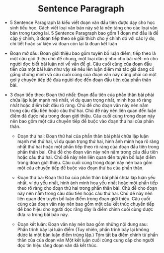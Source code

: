 <h1 align='center'> Sentence Paragraph </h1>

- 5 Sentence Paragraph là kiểu viết đoạn văn đầu tiên được dạy cho học sinh tiểu học. Cách viết loại văn bản này sẽ là nền tảng cho các loại văn bản trong tương lai.
5 Sentence Paragraph bao gồm 1 đoạn mở đầu là đề cập ý chính, 3 đoạn tiếp theo sẽ giải thích cho ý chính đó với các lý do, chi tiết hoặc sự kiện và đoạn còn lại là đoạn kết luận

- Đoạn mở đầu:
Đoạn giới thiệu bao gồm tuyên bố luận điểm, tiếp theo là một câu giới thiệu chủ đề chung, một loại dàn ý nhỏ cho bài viết: nó cho người đọc biết bài luận nói về vấn đề gì. Câu cuối cùng của đoạn đầu tiên của một bài luận như vậy sẽ nêu lên luận điểm mà tác giả đang cố gắng chứng minh và câu cuối cùng của đoạn văn này cũng phải có một gợi ý chuyển tiếp để đưa người đọc đến đoạn đầu tiên của phần thân bài.

- 3 đoạn tiếp theo:
Đoạn thứ nhất:
Đoạn đầu tiên của phần thân bài phải chứa lập luận mạnh mẽ nhất, ví dụ quan trọng nhất, minh họa rõ ràng nhất hoặc điểm bắt đầu rõ ràng. Chủ đề cho đoạn văn này nên nằm trong câu đầu tiên hoặc câu thứ hai. Chủ đề này nên liên quan đến luận điểm đã được nêu trong đoạn giới thiệu. Câu cuối cùng trong đoạn này nên bao gồm một câu chuyển tiếp để buộc vào đoạn thứ hai của phần thân.

  + Đoạn thứ hai: 
Đoạn thứ hai của phần thân bài phải chứa lập luận mạnh mẽ thứ hai, ví dụ quan trọng thứ hai, hình ảnh minh họa rõ ràng nhất thứ hai hoặc một phần tiếp theo rõ ràng của đoạn đầu tiên trong phần thân bài. Chủ đề cho đoạn văn này nên nằm trong câu đầu tiên hoặc câu thứ hai. Chủ đề này nên liên quan đến tuyên bố luận điểm trong đoạn giới thiệu. Câu cuối cùng trong đoạn này nên bao gồm một câu chuyển tiếp để buộc vào đoạn thứ ba của phần thân.

  + Đoạn thứ ba:
Đoạn thứ ba của phần thân bài phải chứa lập luận yếu nhất, ví dụ yếu nhất, hình ảnh minh họa yếu nhất hoặc một phần tiếp theo rõ ràng cho đoạn thứ hai trong phần thân bài. Chủ đề cho đoạn này nên nằm trong câu đầu tiên hoặc câu thứ hai. Chủ đề này nên liên quan đến tuyên bố luận điểm trong đoạn giới thiệu. Câu cuối cùng của đoạn văn này nên bao gồm một câu kết thúc chuyển tiếp để báo hiệu cho người đọc rằng đây là điểm chính cuối cùng được đưa ra trong bài báo này. 

  + Đoạn kết luận:
Đoạn văn này nên bao gồm những nội dung sau: 
Phần trình bày lại luận điểm (Tuy nhiên, phần trình bày lại không được là một bản luận điểm trùng lặp.) 
Tóm tắt ba điểm chính từ phần thân của của đoạn văn 
Một kết luận cuối cùng cung cấp cho người đọc tín hiệu rằng đoạn văn đã kết thúc. 

